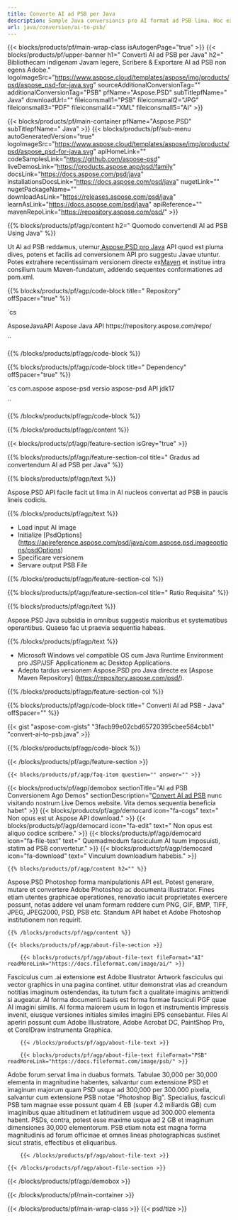```yaml
---
title: Converte AI ad PSB per Java
description: Sample Java conversionis pro AI format ad PSB lima. Hoc exemplo utere codice ut AI ad PSB convertat in applicatione cuiuslibet Telae vel Desktop Java subnixa.
url: java/conversion/ai-to-psb/
---
```


{{< blocks/products/pf/main-wrap-class isAutogenPage="true" >}}
{{< blocks/products/pf/upper-banner h1=" Converti AI ad PSB per Java" h2=" Bibliothecam indigenam Javam legere, Scribere & Exportare AI ad PSB non egens Adobe." logoImageSrc="https://www.aspose.cloud/templates/aspose/img/products/psd/aspose_psd-for-java.svg" sourceAdditionalConversionTag="" additionalConversionTag="PSB" pfName="Aspose.PSD" subTitlepfName=" Java" downloadUrl="" fileiconsmall1="PSB" fileiconsmall2="JPG" fileiconsmall3="PDF" fileiconsmall4="XML" fileiconsmall5="AI" >}}

{{< blocks/products/pf/main-container pfName="Aspose.PSD" subTitlepfName=" Java" >}}
{{< blocks/products/pf/sub-menu autoGeneratedVersion="true" logoImageSrc="https://www.aspose.cloud/templates/aspose/img/products/psd/aspose_psd-for-java.svg" apiHomeLink="" codeSamplesLink="https://github.com/aspose-psd" liveDemosLink="https://products.aspose.app/psd/family" docsLink="https://docs.aspose.com/psd/java" installationsDocsLink="https://docs.aspose.com/psd/java" nugetLink="" nugetPackageName="" downloadAsLink="https://releases.aspose.com/psd/java" learnAsLink="https://docs.aspose.com/psd/java" apiReference="" mavenRepoLink="https://repository.aspose.com/psd/" >}}

{{% blocks/products/pf/agp/content h2=" Quomodo convertendi AI ad PSB Using Java" %}}

Ut AI ad PSB reddamus, utemur<a href="/psd/{{< lang-code >}}java"> Aspose.PSD pro Java</a> API quod est pluma dives, potens et facilis ad conversionem API pro suggestu Javae utuntur. Potes extrahere recentissimam versionem directe ex<a href="https://repository.aspose.com/psd/">Maven</a> et institue intra consilium tuum Maven-fundatum, addendo sequentes conformationes ad pom.xml.

{{% blocks/products/pf/agp/code-block title=" Repository" offSpacer="true" %}}

`cs

<repository>
<id>AsposeJavaAPI</id>
<name>Aspose Java API</name>
<url> https://repository.aspose.com/repo/</url>
</repository>

``

{{% /blocks/products/pf/agp/code-block %}}

{{% blocks/products/pf/agp/code-block title=" Dependency" offSpacer="true" %}}

`cs
<dependency>
<groupId>com.aspose</groupId>
<artifactId>aspose-psd</artifactId>
<version> versio aspose-psd API</version>
<classifier>jdk17</classifier>
</dependency>

``

{{% /blocks/products/pf/agp/code-block %}}

{{% /blocks/products/pf/agp/content %}}

{{< blocks/products/pf/agp/feature-section isGrey="true" >}}

{{% blocks/products/pf/agp/feature-section-col title=" Gradus ad convertendum AI ad PSB per Java" %}}

{{% blocks/products/pf/agp/text %}}

 Aspose.PSD API facile facit ut lima in AI nucleos convertat ad PSB in paucis lineis codicis.

{{% /blocks/products/pf/agp/text %}}

- Load input AI image
- Initialize [PsdOptions] (https://apireference.aspose.com/psd/java/com.aspose.psd.imageoptions/psdOptions)
- Specificare versionem
- Servare output PSB File

{{% /blocks/products/pf/agp/feature-section-col %}}

{{% blocks/products/pf/agp/feature-section-col title=" Ratio Requisita" %}}

{{% blocks/products/pf/agp/text %}}

 Aspose.PSD Java subsidia in omnibus suggestis maioribus et systematibus operantibus. Quaeso fac ut praevia sequentia habeas.

{{% /blocks/products/pf/agp/text %}}

- Microsoft Windows vel compatible OS cum Java Runtime Environment pro JSP/JSF Applicationem ac Desktop Applications.
- Adepto tardus versionem Aspose.PSD pro Java directe ex
 [Aspose Maven Repository] (https://repository.aspose.com/psd/).

{{% /blocks/products/pf/agp/feature-section-col %}}

{{% blocks/products/pf/agp/code-block title=" Converti AI ad PSB - Java" offSpacer="" %}}

{{< gist "aspose-com-gists" "3facb99e02cbd65720395cbee584cbb1" "convert-ai-to-psb.java" >}}

{{% /blocks/products/pf/agp/code-block %}}

{{< /blocks/products/pf/agp/feature-section >}}

    {{< blocks/products/pf/agp/faq-item question="" answer="" >}}
 

<!-- aboutfile Starts -->

{{< blocks/products/pf/agp/demobox sectionTitle="AI ad PSB Conversionem Ago Demos" sectionDescription="[Convert AI ad PSB](https://products.aspose.app/psd/conversion/ai-to-psb) nunc visitando nostrum Live Demos website. Vita demos sequentia beneficia habet" >}}
        {{< blocks/products/pf/agp/democard icon="fa-cogs" text=" Non opus est ut Aspose API download." >}}
        {{< blocks/products/pf/agp/democard icon="fa-edit" text=" Non opus est aliquo codice scribere." >}}
        {{< blocks/products/pf/agp/democard icon="fa-file-text" text=" Quemadmodum fasciculum AI tuum imposuisti, statim ad PSB convertetur." >}}
        {{< blocks/products/pf/agp/democard icon="fa-download" text=" Vinculum downloadium habebis." >}}

    {{% blocks/products/pf/agp/content h2="" %}}

Aspose.PSD Photoshop forma manipulationis API est. Potest generare, mutare et convertere Adobe Photoshop ac documenta Illustrator. Fines etiam utentes graphicae operationes, renovatio iacuit proprietates exercere possunt, notas addere vel unam formam reddere cum PNG, GIF, BMP, TIFF, JPEG, JPEG2000, PSD, PSB etc. Standum API habet et Adobe Photoshop institutionem non requirit.  



    {{% /blocks/products/pf/agp/content %}}

    {{< blocks/products/pf/agp/about-file-section >}}

        {{< blocks/products/pf/agp/about-file-text fileFormat="AI" readMoreLink="https://docs.fileformat.com/image/ai/" >}}
Fasciculus cum .ai extensione est Adobe Illustrator Artwork fasciculus qui vector graphics in una pagina continet. utitur demonstrat vias ad creandum notitias imaginum ostendendas, ita tutum facit a qualitate imaginis amittendi si augeatur. AI forma documenti basis est forma formae fasciculi PGF quae AI imagini similis. AI forma maiorem usum in logon et instrumentis impressis invenit, eiusque versiones initiales similes imagini EPS censebantur. Files AI aperiri possunt cum Adobe Illustratore, Adobe Acrobat DC, PaintShop Pro, et CorelDraw instrumenta Graphica.

        {{< /blocks/products/pf/agp/about-file-text >}}

        {{< blocks/products/pf/agp/about-file-text fileFormat="PSB" readMoreLink="https://docs.fileformat.com/image/psb/" >}}
Adobe forum servat lima in duabus formats. Tabulae 30,000 per 30,000 elementa in magnitudine habentes, salvantur cum extensione PSD et imaginum majorum quam PSD usque ad 300,000 per 300.000 pixella, salvantur cum extensione PSB notae "Photoshop Big". Specialius, fasciculi PSB tam magnae esse possunt quam 4 EB (super 4.2 miliardis GB) cum imaginibus quae altitudinem et latitudinem usque ad 300.000 elementa habent. PSDs, contra, potest esse maxime usque ad 2 GB et imaginum dimensiones 30,000 elementorum. PSB etiam nota est magna forma magnitudinis ad forum officinae et omnes lineas photographicas sustinet sicut stratis, effectibus et eliquaribus.

        {{< /blocks/products/pf/agp/about-file-text >}}

    {{< /blocks/products/pf/agp/about-file-section >}}

{{< /blocks/products/pf/agp/demobox >}}

<!-- aboutfile Ends -->



{{< /blocks/products/pf/main-container >}}
    
{{< /blocks/products/pf/main-wrap-class >}}
{{< psd/tize >}}
